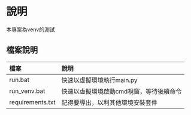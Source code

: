 # 說明

本專案為venv的測試

## 檔案說明

|檔案|說明|
|:--|:--|
|run.bat          | 快速以虛擬環境執行main.py             |
|run_venv.bat     | 快速以虛擬環境啟動cmd視窗，等待後續命令 |
|requirements.txt | 記得要導出，以利其他環境安裝套件        |

